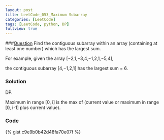 ```yaml
---
layout: post
title: LeetCode_053_Maximum Subarray
categories: [LeetCode]
tags: [LeetCode, python, DP]
fullview: true
---
```

###[Question](https://leetcode.com/problems/maximum-subarray/)
Find the contiguous subarray within an array (containing at least one number) which has the largest sum.

For example, given the array [−2,1,−3,4,−1,2,1,−5,4],

the contiguous subarray [4,−1,2,1] has the largest sum = 6.

### Solution
DP.

Maximum in range [0, i] is the max of (current value or maximum in range [0, i-1] plus current value).


### Code
{% gist c9e9b0b42d48fa70e07f %}          